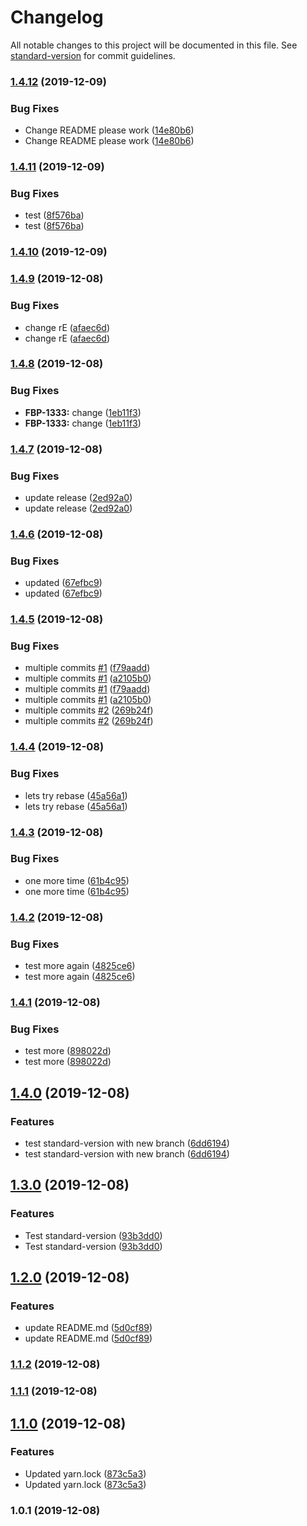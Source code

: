 # Changelog

All notable changes to this project will be documented in this file. See [standard-version](https://github.com/conventional-changelog/standard-version) for commit guidelines.

### [1.4.12](https://github.com/Lilmortal/game-recorder-ui/compare/v1.4.11...v1.4.12) (2019-12-09)


### Bug Fixes

* Change README please work ([14e80b6](https://github.com/Lilmortal/game-recorder-ui/commit/14e80b6fdbd91df969f2fedafb24cc20da65e6dd))
* Change README please work ([14e80b6](https://github.com/Lilmortal/game-recorder-ui/commit/14e80b6fdbd91df969f2fedafb24cc20da65e6dd))

### [1.4.11](https://github.com/Lilmortal/game-recorder-ui/compare/v1.4.10...v1.4.11) (2019-12-09)


### Bug Fixes

* test ([8f576ba](https://github.com/Lilmortal/game-recorder-ui/commit/8f576ba9083c6a0115a799aa53d5af5adbb88d56))
* test ([8f576ba](https://github.com/Lilmortal/game-recorder-ui/commit/8f576ba9083c6a0115a799aa53d5af5adbb88d56))

### [1.4.10](https://github.com/Lilmortal/game-recorder-ui/compare/v1.4.9...v1.4.10) (2019-12-09)

### [1.4.9](https://github.com/Lilmortal/game-recorder-ui/compare/v1.4.8...v1.4.9) (2019-12-08)


### Bug Fixes

* change rE ([afaec6d](https://github.com/Lilmortal/game-recorder-ui/commit/afaec6d7c54646d8cffff05433acceca2482721f))
* change rE ([afaec6d](https://github.com/Lilmortal/game-recorder-ui/commit/afaec6d7c54646d8cffff05433acceca2482721f))

### [1.4.8](https://github.com/Lilmortal/game-recorder-ui/compare/v1.4.7...v1.4.8) (2019-12-08)


### Bug Fixes

* **FBP-1333:** change ([1eb11f3](https://github.com/Lilmortal/game-recorder-ui/commit/1eb11f3972ab10a2f083b173641616258ec1d592))
* **FBP-1333:** change ([1eb11f3](https://github.com/Lilmortal/game-recorder-ui/commit/1eb11f3972ab10a2f083b173641616258ec1d592))

### [1.4.7](https://github.com/Lilmortal/game-recorder-ui/compare/v1.4.6...v1.4.7) (2019-12-08)


### Bug Fixes

* update release ([2ed92a0](https://github.com/Lilmortal/game-recorder-ui/commit/2ed92a066fc574f6f938ca114e8defd26e3a619a))
* update release ([2ed92a0](https://github.com/Lilmortal/game-recorder-ui/commit/2ed92a066fc574f6f938ca114e8defd26e3a619a))

### [1.4.6](https://github.com/Lilmortal/game-recorder-ui/compare/v1.4.5...v1.4.6) (2019-12-08)


### Bug Fixes

* updated ([67efbc9](https://github.com/Lilmortal/game-recorder-ui/commit/67efbc90da83dc7897fef1ae0826f1c40b3a4f55))
* updated ([67efbc9](https://github.com/Lilmortal/game-recorder-ui/commit/67efbc90da83dc7897fef1ae0826f1c40b3a4f55))

### [1.4.5](https://github.com/Lilmortal/game-recorder-ui/compare/v1.4.4...v1.4.5) (2019-12-08)


### Bug Fixes

* multiple commits [#1](https://github.com/Lilmortal/game-recorder-ui/issues/1) ([f79aadd](https://github.com/Lilmortal/game-recorder-ui/commit/f79aadd174add565e977127d9feb8c026c805f5b))
* multiple commits [#1](https://github.com/Lilmortal/game-recorder-ui/issues/1) ([a2105b0](https://github.com/Lilmortal/game-recorder-ui/commit/a2105b070f69a9a11818d6b8dab3dea2e113dbcb))
* multiple commits [#1](https://github.com/Lilmortal/game-recorder-ui/issues/1) ([f79aadd](https://github.com/Lilmortal/game-recorder-ui/commit/f79aadd174add565e977127d9feb8c026c805f5b))
* multiple commits [#1](https://github.com/Lilmortal/game-recorder-ui/issues/1) ([a2105b0](https://github.com/Lilmortal/game-recorder-ui/commit/a2105b070f69a9a11818d6b8dab3dea2e113dbcb))
* multiple commits [#2](https://github.com/Lilmortal/game-recorder-ui/issues/2) ([269b24f](https://github.com/Lilmortal/game-recorder-ui/commit/269b24f3bede706041cd93d4f211df184cfcfc7b))
* multiple commits [#2](https://github.com/Lilmortal/game-recorder-ui/issues/2) ([269b24f](https://github.com/Lilmortal/game-recorder-ui/commit/269b24f3bede706041cd93d4f211df184cfcfc7b))

### [1.4.4](https://github.com/Lilmortal/game-recorder-ui/compare/v1.4.3...v1.4.4) (2019-12-08)


### Bug Fixes

* lets try rebase ([45a56a1](https://github.com/Lilmortal/game-recorder-ui/commit/45a56a11f2b719abdce2ebadffde52fd402fe02b))
* lets try rebase ([45a56a1](https://github.com/Lilmortal/game-recorder-ui/commit/45a56a11f2b719abdce2ebadffde52fd402fe02b))

### [1.4.3](https://github.com/Lilmortal/game-recorder-ui/compare/v1.4.2...v1.4.3) (2019-12-08)


### Bug Fixes

* one more time ([61b4c95](https://github.com/Lilmortal/game-recorder-ui/commit/61b4c950b1ebc378e0f4b64526b7c66920854bf0))
* one more time ([61b4c95](https://github.com/Lilmortal/game-recorder-ui/commit/61b4c950b1ebc378e0f4b64526b7c66920854bf0))

### [1.4.2](https://github.com/Lilmortal/game-recorder-ui/compare/v1.4.1...v1.4.2) (2019-12-08)


### Bug Fixes

* test more again ([4825ce6](https://github.com/Lilmortal/game-recorder-ui/commit/4825ce678e68faa059769f486838b5cc23368939))
* test more again ([4825ce6](https://github.com/Lilmortal/game-recorder-ui/commit/4825ce678e68faa059769f486838b5cc23368939))

### [1.4.1](https://github.com/Lilmortal/game-recorder-ui/compare/v1.4.0...v1.4.1) (2019-12-08)


### Bug Fixes

* test more ([898022d](https://github.com/Lilmortal/game-recorder-ui/commit/898022d362cef568e6a64dfde67cdb14e7ca5254))
* test more ([898022d](https://github.com/Lilmortal/game-recorder-ui/commit/898022d362cef568e6a64dfde67cdb14e7ca5254))

## [1.4.0](https://github.com/Lilmortal/game-recorder-ui/compare/v1.3.0...v1.4.0) (2019-12-08)


### Features

* test standard-version with new branch ([6dd6194](https://github.com/Lilmortal/game-recorder-ui/commit/6dd6194b8c0d31b828b94e32e99560b78d09034a))
* test standard-version with new branch ([6dd6194](https://github.com/Lilmortal/game-recorder-ui/commit/6dd6194b8c0d31b828b94e32e99560b78d09034a))

## [1.3.0](https://github.com/Lilmortal/game-recorder-ui/compare/v1.2.0...v1.3.0) (2019-12-08)


### Features

* Test standard-version ([93b3dd0](https://github.com/Lilmortal/game-recorder-ui/commit/93b3dd0ad6a58d065ad76e18bab6e114209744fc))
* Test standard-version ([93b3dd0](https://github.com/Lilmortal/game-recorder-ui/commit/93b3dd0ad6a58d065ad76e18bab6e114209744fc))

## [1.2.0](https://github.com/Lilmortal/game-recorder-ui/compare/v1.1.2...v1.2.0) (2019-12-08)


### Features

* update README.md ([5d0cf89](https://github.com/Lilmortal/game-recorder-ui/commit/5d0cf8965c380ce34ece7b64fc5ea7b143eedf3e))
* update README.md ([5d0cf89](https://github.com/Lilmortal/game-recorder-ui/commit/5d0cf8965c380ce34ece7b64fc5ea7b143eedf3e))

### [1.1.2](https://github.com/Lilmortal/game-recorder-ui/compare/v1.1.1...v1.1.2) (2019-12-08)

### [1.1.1](https://github.com/Lilmortal/game-recorder-ui/compare/v1.1.0...v1.1.1) (2019-12-08)

## [1.1.0](https://github.com/Lilmortal/game-recorder-ui/compare/v1.0.1...v1.1.0) (2019-12-08)


### Features

* Updated yarn.lock ([873c5a3](https://github.com/Lilmortal/game-recorder-ui/commit/873c5a323ef765800151d502a0839451b73272f3))
* Updated yarn.lock ([873c5a3](https://github.com/Lilmortal/game-recorder-ui/commit/873c5a323ef765800151d502a0839451b73272f3))

### 1.0.1 (2019-12-08)
